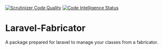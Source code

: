 [![Scrutinizer Code Quality](https://scrutinizer-ci.com/g/aligurbuz/laravel-fabricator/badges/quality-score.png?b=master)](https://scrutinizer-ci.com/g/aligurbuz/laravel-fabricator/?branch=master)
[![Code Intelligence Status](https://scrutinizer-ci.com/g/aligurbuz/laravel-fabricator/badges/code-intelligence.svg?b=master)](https://scrutinizer-ci.com/code-intelligence)
# Laravel-Fabricator
A package prepared for laravel to manage your classes from a fabricator.
